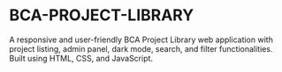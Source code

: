 # BCA-PROJECT-LIBRARY
A responsive and user-friendly BCA Project Library web application with project listing, admin panel, dark mode, search, and filter functionalities. Built using HTML, CSS, and JavaScript.
